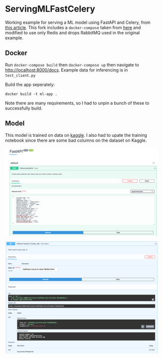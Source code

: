 # ServingMLFastCelery
Working example for serving a ML model using FastAPI and Celery, from [this article](https://towardsdatascience.com/deploying-ml-models-in-production-with-fastapi-and-celery-7063e539a5db). This fork includes a `docker-compose` taken from [here](https://github.com/RTae/yolor_trt) and modified to use only Redis and drops RabbitMQ used in the original example.

## Docker
Run `docker-compose build` then `docker-compose up` then navigate to [http://localhost:8000/docs](http://localhost:8000/docs). Example data for inferencing is in `test_client.py`

Build the app seperately:
```
docker build -t ml-app .
```
Note there are many requirements, so I had to unpin a bunch of these to successfully build.

## Model
This model is trained on data on [kaggle](https://www.kaggle.com/sakshigoyal7/credit-card-customers). I also had to upate the training notebook since there are some bad columns on the dataset on Kaggle.

<p align="center">
<img src="https://github.com/robmarkcole/ServingMLFastCelery/blob/master/images/predict.png" width="1100">
</p>

<p align="center">
<img src="https://github.com/robmarkcole/ServingMLFastCelery/blob/master/images/response.png" width=1100">
</p>